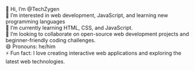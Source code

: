 👋 Hi, I’m @TechZygen <br>
👀 I’m interested in web development, JavaScript, and learning new programming languages <br>
🌱 I’m currently learning HTML, CSS, and JavaScript. <br>
💞️ I’m looking to collaborate on open-source web development projects and beginner-friendly coding challenges. <br>
😄 Pronouns: he/him <br>
⚡ Fun fact: I love creating interactive web applications and exploring the latest web technologies.

<!---
TechZygen/TechZygen is a ✨ special ✨ repository because its `README.md` (this file) appears on your GitHub profile.
You can click the Preview link to take a look at your changes.
--->
